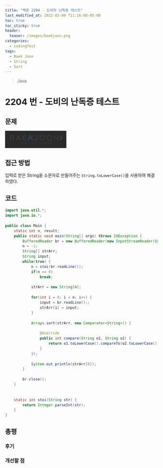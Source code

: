 ```yaml
---
title: "백준 2204 - 도비의 난독증 테스트"
last_modified_at: 2022-03-09 T11:16:00-05:00
toc: true
toc_sticky: true
header:
  teaser: /images/baekjoon.png
categories:
  - codingTest
tags:
  - Baek Joon
  - String
  - Sort
---
```


> Java

# 2204 번 - 도비의 난독증 테스트

## 문제

[<img src="/images/baekjoon.png" width="40%" height="40%">](https://www.acmicpc.net/problem/2204)

## 접근 방법

입력로 받은 String을 소문자로 만들어주는 `String.toLowerCase()`을 사용하여 해결하였다.

## 코드

```java
import java.util.*;
import java.io.*;

public class Main {
	static int n, result;
	public static void main(String[] args) throws IOException {
		BufferedReader br = new BufferedReader(new InputStreamReader(System.in));
		n = -1;
		String[] strArr;
		String input;
		while(true) {
			n = stoi(br.readLine());
			if(n == 0)
				break;

			strArr = new String[n];

			for(int i = 0; i < n; i++) {
				input = br.readLine();;
				strArr[i] = input;
			}

			Arrays.sort(strArr, new Comparator<String>() {

				@Override
				public int compare(String o1, String o2) {
					return o1.toLowerCase().compareTo(o2.toLowerCase());
				}
			});

			System.out.println(strArr[0]);
		}

    	br.close();
	}


	static int stoi(String str) {
    	return Integer.parseInt(str);
    }
}
```

## 총평

### 후기

### 개선할 점

<!-- ★
<img src="/images/codingTest/bj/문제번호.PNG" width="40%" height="40%">

-->
